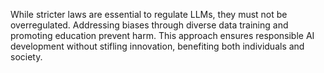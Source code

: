 While stricter laws are essential to regulate LLMs, they must not be overregulated. Addressing biases through diverse data training and promoting education prevent harm. This approach ensures responsible AI development without stifling innovation, benefiting both individuals and society.